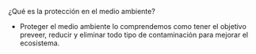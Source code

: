¿Qué es la protección en el medio ambiente?

- Proteger el medio ambiente lo comprendemos como tener el objetivo preveer, reducir y eliminar todo tipo de contaminación para mejorar el ecosistema.
